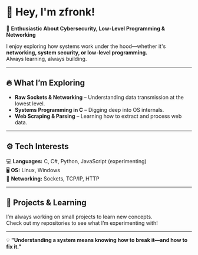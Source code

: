 # 👋 Hey, I'm zfronk!  

🚀 **Enthusiastic About Cybersecurity, Low-Level Programming & Networking**  

I enjoy exploring how systems work under the hood—whether it's **networking, system security, or low-level programming.**  
Always learning, always building.  

---

## 🔥 **What I’m Exploring**  
- **Raw Sockets & Networking** – Understanding data transmission at the lowest level.  
- **Systems Programming in C** – Digging deep into OS internals.  
- **Web Scraping & Parsing** – Learning how to extract and process web data.  

---

## ⚙️ **Tech Interests**  
💻 **Languages:** C, C#, Python, JavaScript (experimenting)  
🖥 **OS:** Linux, Windows  
📡 **Networking:** Sockets, TCP/IP, HTTP  

---

## 📜 **Projects & Learning**  
I’m always working on small projects to learn new concepts.  
Check out my repositories to see what I’m experimenting with!  

---

💡 **"Understanding a system means knowing how to break it—and how to fix it."**  
